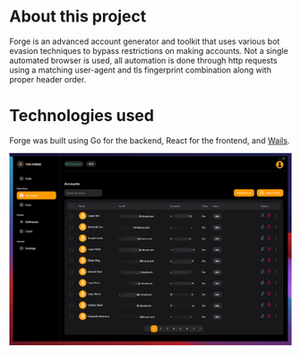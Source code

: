 # About this project

Forge is an advanced account generator and toolkit that uses various bot evasion techniques to bypass restrictions on making accounts. Not a single automated browser is used, all automation is done through http requests using a matching user-agent and tls fingerprint combination along with proper header order. 

# Technologies used

Forge was built using Go for the backend, React for the frontend, and [Wails](https://wails.io/).

![alt text](https://github.com/Johnw7789/forge/blob/main/frontend/images/accounts.png)

